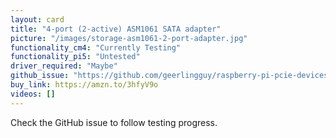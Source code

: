```yaml
---
layout: card
title: "4-port (2-active) ASM1061 SATA adapter"
picture: "/images/storage-asm1061-2-port-adapter.jpg"
functionality_cm4: "Currently Testing"
functionality_pi5: "Untested"
driver_required: "Maybe"
github_issue: "https://github.com/geerlingguy/raspberry-pi-pcie-devices/issues/30"
buy_link: https://amzn.to/3hfyV9o
videos: []
---
```

Check the GitHub issue to follow testing progress.
